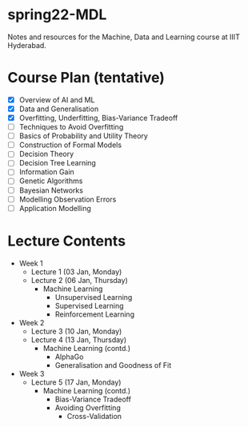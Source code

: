 # spring22-MDL
Notes and resources for the Machine, Data and Learning course at IIIT Hyderabad.

# Course Plan (tentative)
- [x] Overview of AI and ML
- [x] Data and Generalisation
- [x] Overfitting, Underfitting, Bias-Variance Tradeoff
- [ ] Techniques to Avoid Overfitting
- [ ] Basics of Probability and Utility Theory
- [ ] Construction of Formal Models
- [ ] Decision Theory
- [ ] Decision Tree Learning
- [ ] Information Gain
- [ ] Genetic Algorithms
- [ ] Bayesian Networks
- [ ] Modelling Observation Errors
- [ ] Application Modelling

# Lecture Contents
* Week 1
    - Lecture 1 (03 Jan, Monday)
    - Lecture 2 (06 Jan, Thursday)
        - Machine Learning
            - Unsupervised Learning
            - Supervised Learning
            - Reinforcement Learning
* Week 2
    - Lecture 3 (10 Jan, Monday)
    - Lecture 4 (13 Jan, Thursday)
        - Machine Learning (contd.)
            - AlphaGo
            - Generalisation and Goodness of Fit
* Week 3
    - Lecture 5 (17 Jan, Monday)
        - Machine Learning (contd.)
            - Bias-Variance Tradeoff
            - Avoiding Overfitting
                - Cross-Validation
